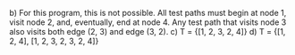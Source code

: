 b)
For this program, this is not possible. All test paths must begin at node 1, visit node 2, and, eventually, end at node 4. Any test path that visits node 3 also visits both edge (2, 3) and edge (3, 2).
c)
T = {[1, 2, 3, 2, 4]}
d)
T = {[1, 2, 4], [1, 2, 3, 2, 3, 2, 4]}